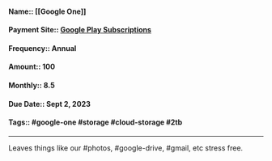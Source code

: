#### Name:: [[Google One]]
#### Payment Site:: [Google Play Subscriptions](https://play.google.com/store/account/subscriptions)
#### Frequency:: Annual
#### Amount:: 100
#### Monthly:: 8.5
#### Due Date:: Sept 2, 2023
#### Tags:: #google-one #storage #cloud-storage #2tb 
---
Leaves things like our #photos, #google-drive, #gmail, etc stress free.
